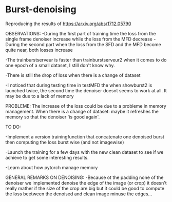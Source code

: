 # Burst-denoising
Reproducing the results of https://arxiv.org/abs/1712.05790

OBSERVATIONS:
-During the first part of training time the loss from the single frame denoiser increase while the loss from the MFD decrease
-During the second part when the loss from the SFD and the MFD become quite near, both losses increase

-The trainburstserveur is faster than trainburstserveur2 when it comes to do one epoch of a small dataset, I still don't know why.

-There is still the drop of loss when there is a change of dataset

-I noticed that during testing time in testMFD the when showburst2 is launched twice, the second time the denoiser doesnt seems to work at all. It may be due to a lack of memory

PROBLEME:
The increase of the loss could be due to a probleme in memory management. When there is a change of dataset: maybe it refreshes the memory so that the denoiser 'is good again'.


TO DO:
 
-Implement a version trainingfunction that concatenate one denoised burst then computing the loss burst wise (and not imagewise)

-Launch the training for a few days with the new clean dataset to see if we achieve to get some interesting results.

-Learn about how pytorch manage memory

GENERAL REMARKS ON DENOISING:
-Because ot the padding none of the denoiser we implemented denoise the edge of the image (or crop) it doesn't really mather if the size of the crop are big but it could be good to compute the loss beetween the denoised and clean image minuse the edges...  







